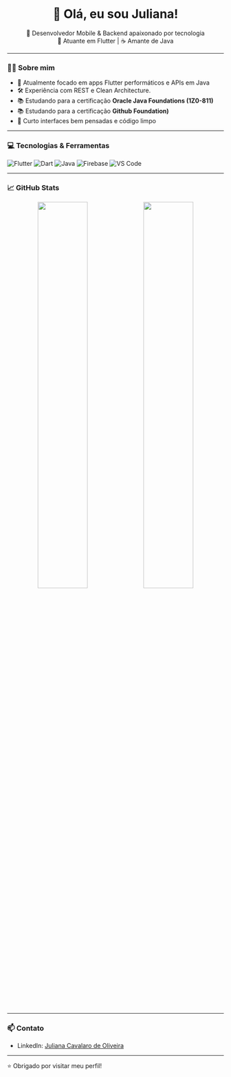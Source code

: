 <h1 align="center">👋 Olá, eu sou Juliana!</h1>

<p align="center">
  🚀 Desenvolvedor Mobile & Backend apaixonado por tecnologia<br>
  💙 Atuante em Flutter | ☕ Amante de Java
</p>

---

### 👨‍💻 Sobre mim

- 🎯 Atualmente focado em apps Flutter performáticos e APIs em Java
- 🛠️ Experiência com REST e Clean Architecture.
- 📚 Estudando para a certificação **Oracle Java Foundations (1Z0-811)**
- 📚 Estudando para a certificação **Github Foundation)**
- 🎨 Curto interfaces bem pensadas e código limpo

---

### 💻 Tecnologias & Ferramentas

![Flutter](https://img.shields.io/badge/Flutter-02569B?style=for-the-badge&logo=flutter&logoColor=white)
![Dart](https://img.shields.io/badge/Dart-0175C2?style=for-the-badge&logo=dart&logoColor=white)
![Java](https://img.shields.io/badge/Java-ED8B00?style=for-the-badge&logo=java&logoColor=white)
![Firebase](https://img.shields.io/badge/Firebase-FFCA28?style=for-the-badge&logo=firebase&logoColor=black)
![VS Code](https://img.shields.io/badge/VS_Code-007ACC?style=for-the-badge&logo=visual-studio-code&logoColor=white)

---

### 📈 GitHub Stats

<p align="center">
  <img width="48%" src="https://github-readme-stats.vercel.app/api?username=seu-usuario&show_icons=true&theme=tokyonight" />
  <img width="48%" src="https://github-readme-streak-stats.herokuapp.com/?user=seu-usuario&theme=tokyonight" />
</p>

---

### 📫 Contato

- LinkedIn: [Juliana Cavalaro de Oliveira](https://www.linkedin.com/in/juliana-cavalaro/)

---

⭐️ Obrigado por visitar meu perfil!

